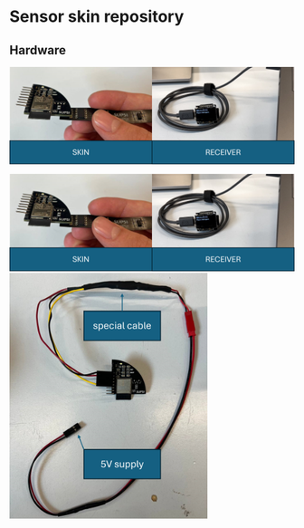 # Sensor skin repository

## Hardware
![alt text](https://github.com/DavideDAlessandri/Sensor_Skin/blob/main/Skin/pic/Picture1.png?raw=true)

<img src="https://github.com/DavideDAlessandri/Sensor_Skin/blob/main/Skin/pic/Picture1.png" width="650">

<img src="https://github.com/DavideDAlessandri/Sensor_Skin/blob/main/Skin/pic/Picture2.png" width="350">